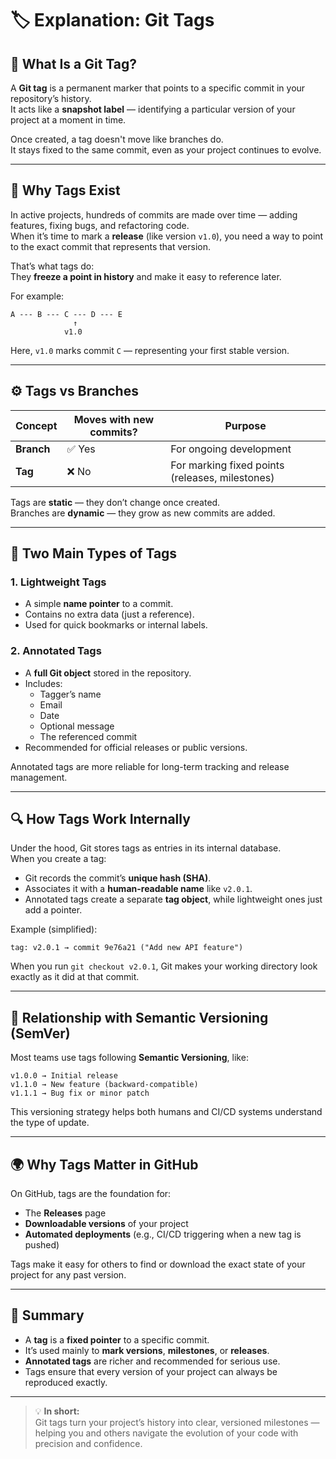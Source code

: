 # 🏷️ Explanation: Git Tags

## 📘 What Is a Git Tag?
A **Git tag** is a permanent marker that points to a specific commit in your repository’s history.  
It acts like a **snapshot label** — identifying a particular version of your project at a moment in time.

Once created, a tag doesn't move like branches do.  
It stays fixed to the same commit, even as your project continues to evolve.

---

## 🧩 Why Tags Exist
In active projects, hundreds of commits are made over time — adding features, fixing bugs, and refactoring code.  
When it’s time to mark a **release** (like version `v1.0`), you need a way to point to the exact commit that represents that version.  

That’s what tags do:  
They **freeze a point in history** and make it easy to reference later.

For example:
```
A --- B --- C --- D --- E
              ↑
            v1.0
```
Here, `v1.0` marks commit `C` — representing your first stable version.

---

## ⚙️ Tags vs Branches
| Concept | Moves with new commits? | Purpose |
|----------|--------------------------|----------|
| **Branch** | ✅ Yes | For ongoing development |
| **Tag** | ❌ No | For marking fixed points (releases, milestones) |

Tags are **static** — they don’t change once created.  
Branches are **dynamic** — they grow as new commits are added.

---

## 🧠 Two Main Types of Tags

### 1. Lightweight Tags
- A simple **name pointer** to a commit.  
- Contains no extra data (just a reference).  
- Used for quick bookmarks or internal labels.

### 2. Annotated Tags
- A **full Git object** stored in the repository.  
- Includes:
  - Tagger’s name  
  - Email  
  - Date  
  - Optional message  
  - The referenced commit  
- Recommended for official releases or public versions.

Annotated tags are more reliable for long-term tracking and release management.

---

## 🔍 How Tags Work Internally
Under the hood, Git stores tags as entries in its internal database.  
When you create a tag:
- Git records the commit’s **unique hash (SHA)**.  
- Associates it with a **human-readable name** like `v2.0.1`.  
- Annotated tags create a separate **tag object**, while lightweight ones just add a pointer.

Example (simplified):
```
tag: v2.0.1 → commit 9e76a21 ("Add new API feature")
```

When you run `git checkout v2.0.1`, Git makes your working directory look exactly as it did at that commit.

---

## 🧮 Relationship with Semantic Versioning (SemVer)
Most teams use tags following **Semantic Versioning**, like:
```
v1.0.0 → Initial release  
v1.1.0 → New feature (backward-compatible)  
v1.1.1 → Bug fix or minor patch  
```

This versioning strategy helps both humans and CI/CD systems understand the type of update.

---

## 🌍 Why Tags Matter in GitHub
On GitHub, tags are the foundation for:
- The **Releases** page  
- **Downloadable versions** of your project  
- **Automated deployments** (e.g., CI/CD triggering when a new tag is pushed)

Tags make it easy for others to find or download the exact state of your project for any past version.

---

## 🧭 Summary
- A **tag** is a **fixed pointer** to a specific commit.  
- It’s used mainly to **mark versions**, **milestones**, or **releases**.  
- **Annotated tags** are richer and recommended for serious use.  
- Tags ensure that every version of your project can always be reproduced exactly.

---

> 💡 **In short:**  
> Git tags turn your project’s history into clear, versioned milestones —  
> helping you and others navigate the evolution of your code with precision and confidence.
